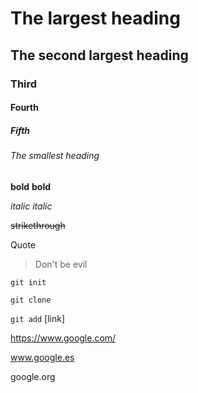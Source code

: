 # The largest heading
## The second largest heading
### Third
#### Fourth
##### Fifth
###### The smallest heading

**bold**
__bold__

*italic*
_italic_

~~strikethrough~~

Quote
> Don't be evil

```
git init
```

``
git clone
``

``
git add
``
[link]

https://www.google.com/

www.google.es

google.org
